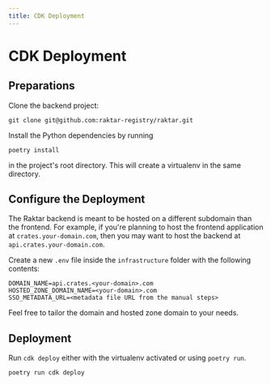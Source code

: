 ```yaml
---
title: CDK Deployment
---
```


# CDK Deployment

## Preparations

Clone the backend project:

```shell
git clone git@github.com:raktar-registry/raktar.git
```

Install the Python dependencies by running

```shell
poetry install
```

in the project's root directory. This will create a virtualenv in the same directory.

## Configure the Deployment

The Raktar backend is meant to be hosted on a different subdomain than the frontend.
For example, if you're planning to host the frontend application at `crates.your-domain.com`,
then you may want to host the backend at `api.crates.your-domain.com`.

Create a new `.env` file inside the `infrastructure` folder with the following contents:

```dotenv
DOMAIN_NAME=api.crates.<your-domain>.com
HOSTED_ZONE_DOMAIN_NAME=<your-domain>.com
SSO_METADATA_URL=<metadata file URL from the manual steps>
```

Feel free to tailor the domain and hosted zone domain to your needs.

## Deployment

Run `cdk deploy` either with the virtualenv activated or using `poetry run`.

```shell
poetry run cdk deploy
```